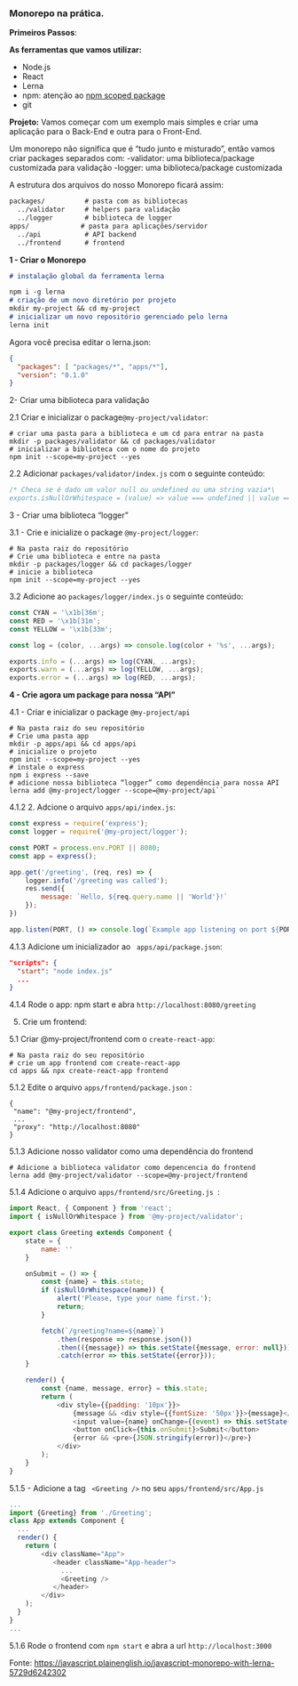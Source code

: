 ### Monorepo na prática.                                                                                                                                                                                                                                              
**Primeiros Passos**:

**As ferramentas que vamos utilizar:**

 - Node.js
 - React
 - Lerna
 - npm: atenção ao [npm scoped package](https://docs.npmjs.com/cli/v8/using-npm/scope)
 - git

**Projeto:**
Vamos começar com um exemplo mais simples e criar uma aplicação para o Back-End e outra para o Front-End.

Um monorepo não significa que é “tudo junto e misturado”, então vamos criar packages separados com:
-validator: uma biblioteca/package customizada para validação
-logger: uma biblioteca/package customizada

A estrutura dos arquivos do nosso Monorepo ficará assim:

```md
packages/          # pasta com as bibliotecas
  ../validator     # helpers para validação
  ../logger        # biblioteca de logger
apps/             # pasta para aplicações/servidor
  ../api           # API backend
  ../frontend      # frontend
```

**1 - Criar o Monorepo**

 ```md
# instalação global da ferramenta lerna

npm i -g lerna
# criação de um novo diretório por projeto 
mkdir my-project && cd my-project
# inicializar um novo repositório gerenciado pelo lerna 
lerna init
```

Agora você precisa editar o lerna.json:

```json
{
  "packages": [ "packages/*", "apps/*"],
  "version": "0.1.0"
}
```
2- Criar uma biblioteca para validação

2.1 Criar e inicializar o package```@my-project/validator```:

```
# criar uma pasta para a biblioteca e um cd para entrar na pasta
mkdir -p packages/validator && cd packages/validator
# inicializar a biblioteca com o nome do projeto
npm init --scope=my-project --yes
```
2.2 Adicionar ```packages/validator/index.js``` com o seguinte conteúdo:

```js
/* Checa se é dado um valor null ou undefined ou uma string vazia*\
exports.isNullOrWhitespace = (value) => value === undefined || value === null || !value.trim();
```
3 - Criar uma biblioteca “logger”

3.1 - Crie e inicialize o package ```@my-project/logger```:

```
# Na pasta raiz do repositório 
# Crie uma biblioteca e entre na pasta 
mkdir -p packages/logger && cd packages/logger
# inicie a biblioteca 
npm init --scope=my-project --yes
```

3.2 Adicione ao ```packages/logger/index.js``` o seguinte conteúdo:

```js
const CYAN = '\x1b[36m';
const RED = '\x1b[31m';
const YELLOW = '\x1b[33m';

const log = (color, ...args) => console.log(color + '%s', ...args);

exports.info = (...args) => log(CYAN, ...args);
exports.warn = (...args) => log(YELLOW, ...args);
exports.error = (...args) => log(RED, ...args);
```
**4 - Crie agora um package para nossa “API”**

4.1 - Criar e inicializar o package ``` @my-project/api ```

```
# Na pasta raiz do seu repositório
# Crie uma pasta app 
mkdir -p apps/api && cd apps/api
# inicialize o projeto 
npm init --scope=my-project --yes
# instale o express
npm i express --save
# adicione nossa biblioteca “logger” como dependência para nossa API 
lerna add @my-project/logger --scope=@my-project/api``
```

4.1.2 2. Adcione o arquivo ```apps/api/index.js```:

```js
const express = require('express');
const logger = require('@my-project/logger');

const PORT = process.env.PORT || 8080;
const app = express();

app.get('/greeting', (req, res) => {
    logger.info('/greeting was called');
    res.send({
        message: `Hello, ${req.query.name || 'World'}!`
    });
})

app.listen(PORT, () => console.log(`Example app listening on port ${PORT}!`))

```

4.1.3 Adicione um inicializador ao ``` apps/api/package.json```:

```json
"scripts": {
  "start": "node index.js"
  ...
}
```

4.1.4 Rode o app: npm start e abra ```http://localhost:8080/greeting```

5. Crie um frontend:

5.1 Criar @my-project/frontend com o ```create-react-app```:

```
# Na pasta raiz do seu repositório
# crie um app frontend com create-react-app
cd apps && npx create-react-app frontend
``` 

5.1.2 Edite o arquivo ```apps/frontend/package.json``` :

```
{
 "name": "@my-project/frontend",
 ...
 "proxy": "http://localhost:8080"
}
```

5.1.3 Adicione nosso validator como uma dependência do frontend

```
# Adicione a biblioteca validator como depencencia do frontend
lerna add @my-project/validator --scope=@my-project/frontend
```

5.1.4 Adicione o arquivo ```apps/frontend/src/Greeting.js ```:

```js
import React, { Component } from 'react';
import { isNullOrWhitespace } from '@my-project/validator';

export class Greeting extends Component {
    state = {
        name: ''
    }

    onSubmit = () => {
        const {name} = this.state;
        if (isNullOrWhitespace(name)) {
            alert('Please, type your name first.');
            return;
        }

        fetch(`/greeting?name=${name}`)
            .then(response => response.json())
            .then(({message}) => this.setState({message, error: null}))
            .catch(error => this.setState({error}));
    }

    render() {
        const {name, message, error} = this.state;
        return (
            <div style={{padding: '10px'}}>
                {message && <div style={{fontSize: '50px'}}>{message}</div>}
                <input value={name} onChange={(event) => this.setState({name: event.target.value})} placeholder="Type your name"/>
                <button onClick={this.onSubmit}>Submit</button>
                {error && <pre>{JSON.stringify(error)}</pre>}
            </div>
        );
    }
}
```

5.1.5 - Adicione a tag ``` <Greeting />``` no seu ```apps/frontend/src/App.js```

```js
...
import {Greeting} from './Greeting';
class App extends Component {
  ...
  render() {
    return (
        <div className="App">
           <header className="App-header">
             ...
             <Greeting />
           </header>
        </div>
    );
  }
}
...
```

5.1.6 Rode o frontend com ```npm start``` e abra a url ```http://localhost:3000```

Fonte: https://javascript.plainenglish.io/javascript-monorepo-with-lerna-5729d6242302
